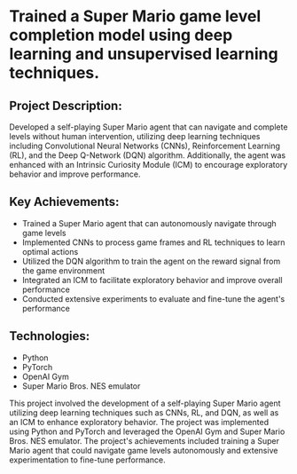 # Trained a Super Mario game level completion model using deep learning and unsupervised learning techniques.
## Project Description:
Developed a self-playing Super Mario agent that can navigate and complete levels without human intervention, utilizing deep learning techniques including Convolutional Neural Networks (CNNs), Reinforcement Learning (RL), and the Deep Q-Network (DQN) algorithm. Additionally, the agent was enhanced with an Intrinsic Curiosity Module (ICM) to encourage exploratory behavior and improve performance.

## Key Achievements:

- Trained a Super Mario agent that can autonomously navigate through game levels
- Implemented CNNs to process game frames and RL techniques to learn optimal actions
- Utilized the DQN algorithm to train the agent on the reward signal from the game environment
- Integrated an ICM to facilitate exploratory behavior and improve overall performance
- Conducted extensive experiments to evaluate and fine-tune the agent's performance
## Technologies:

- Python
- PyTorch
- OpenAI Gym
- Super Mario Bros. NES emulator

This project involved the development of a self-playing Super Mario agent utilizing deep learning techniques such as CNNs, RL, and DQN, as well as an ICM to enhance exploratory behavior. The project was implemented using Python and PyTorch and leveraged the OpenAI Gym and Super Mario Bros. NES emulator. The project's achievements included training a Super Mario agent that could navigate game levels autonomously and extensive experimentation to fine-tune performance.
